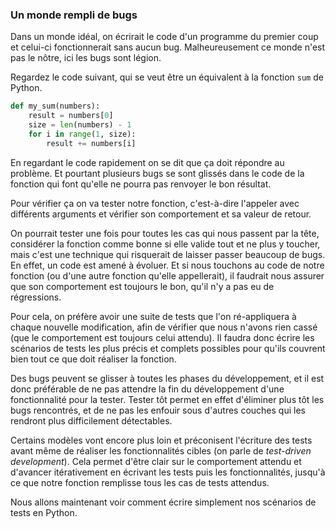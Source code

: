 ### Un monde rempli de bugs

Dans un monde idéal, on écrirait le code d'un programme du premier coup et celui-ci fonctionnerait sans aucun bug.
Malheureusement ce monde n'est pas le nôtre, ici les bugs sont légion.

Regardez le code suivant, qui se veut être un équivalent à la fonction `sum` de Python.

```python
def my_sum(numbers):
    result = numbers[0]
    size = len(numbers) - 1
    for i in range(1, size):
        result += numbers[i]
```

En regardant le code rapidement on se dit que ça doit répondre au problème.
Et pourtant plusieurs bugs se sont glissés dans le code de la fonction qui font qu'elle ne pourra pas renvoyer le bon résultat.

Pour vérifier ça on va tester notre fonction, c'est-à-dire l'appeler avec différents arguments et vérifier son comportement et sa valeur de retour.

On pourrait tester une fois pour toutes les cas qui nous passent par la tête, considérer la fonction comme bonne si elle valide tout et ne plus y toucher, mais c'est une technique qui risquerait de laisser passer beaucoup de bugs.
En effet, un code est amené à évoluer. Et si nous touchons au code de notre fonction (ou d'une autre fonction qu'elle appellerait), il faudrait nous assurer que son comportement est toujours le bon, qu'il n'y a pas eu de régressions.

Pour cela, on préfère avoir une suite de tests que l'on ré-appliquera à chaque nouvelle modification, afin de vérifier que nous n'avons rien cassé (que le comportement est toujours celui attendu).
Il faudra donc écrire les scénarios de tests les plus précis et complets possibles pour qu'ils couvrent bien tout ce que doit réaliser la fonction.

Des bugs peuvent se glisser à toutes les phases du développement, et il est donc préférable de ne pas attendre la fin du développement d'une fonctionnalité pour la tester.
Tester tôt permet en effet d'éliminer plus tôt les bugs rencontrés, et de ne pas les enfouir sous d'autres couches qui les rendront plus difficilement détectables.

Certains modèles vont encore plus loin et préconisent l'écriture des tests avant même de réaliser les fonctionnalités cibles (on parle de _test-driven development_).
Cela permet d'être clair sur le comportement attendu et d'avancer itérativement en écrivant les tests puis les fonctionnalités, jusqu'à ce que notre fonction remplisse tous les cas de tests attendus.

Nous allons maintenant voir comment écrire simplement nos scénarios de tests en Python.
